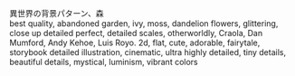 異世界の背景パターン、森  
best quality, abandoned garden, ivy, moss, dandelion flowers, glittering, close up detailed perfect, detailed scales, otherworldly, Craola, Dan Mumford, Andy Kehoe, Luis Royo. 2d, flat, cute, adorable, fairytale, storybook detailed illustration, cinematic, ultra highly detailed, tiny details, beautiful details, mystical, luminism, vibrant colors
